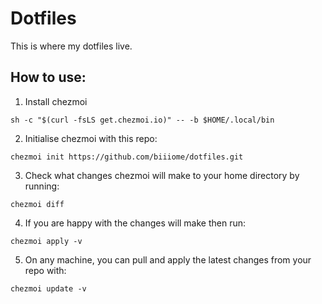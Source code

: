 # Dotfiles
This is where my dotfiles live.

## How to use:
1. Install chezmoi 

`sh -c "$(curl -fsLS get.chezmoi.io)" -- -b $HOME/.local/bin`

2. Initialise chezmoi with this repo:

`chezmoi init https://github.com/biiiome/dotfiles.git`
    
3. Check what changes chezmoi will make to your home directory by running:

`chezmoi diff`

4. If you are happy with the changes will make then run:

`chezmoi apply -v`

5. On any machine, you can pull and apply the latest changes from your repo with:

`chezmoi update -v` 
